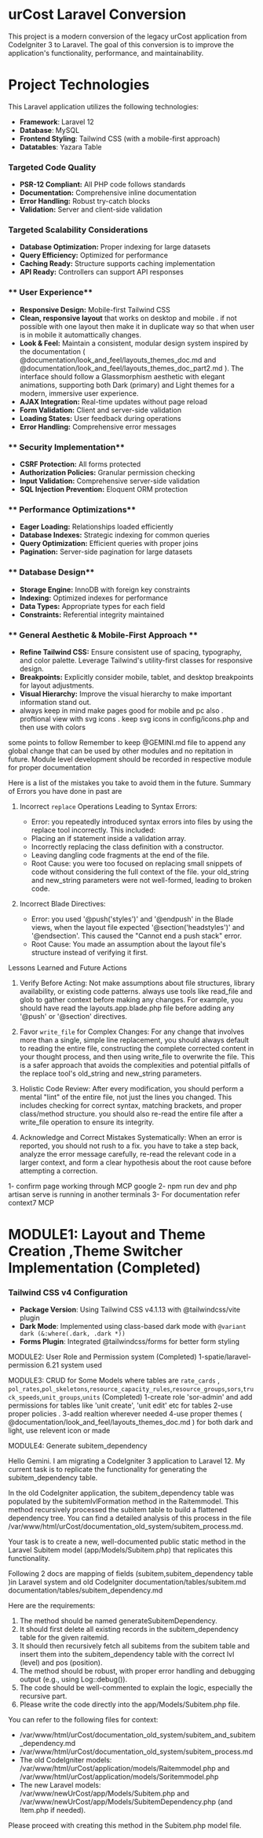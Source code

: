 # urCost Laravel Conversion

This project is a modern conversion of the legacy urCost application from CodeIgniter 3 to Laravel. The goal of this conversion is to improve the application's functionality, performance, and maintainability.


# Project Technologies

This Laravel application utilizes the following technologies:

- **Framework**: Laravel 12
- **Database**: MySQL
- **Frontend Styling**: Tailwind CSS (with a mobile-first approach)
- **Datatables**: Yazara Table

### **Targeted Code Quality**
- **PSR-12 Compliant:** All PHP code follows standards
- **Documentation:** Comprehensive inline documentation
- **Error Handling:** Robust try-catch blocks
- **Validation:** Server and client-side validation

### **Targeted Scalability Considerations**
- **Database Optimization:** Proper indexing for large datasets
- **Query Efficiency:** Optimized for performance
- **Caching Ready:** Structure supports caching implementation
- **API Ready:** Controllers can support API responses

### ** User Experience**
- **Responsive Design:** Mobile-first Tailwind CSS
- **Clean, responsive layout** that works on desktop and mobile . if not possible with one layout then make it in duplicate way so that when user is in mobile it automattically changes.
- **Look & Feel:** Maintain a consistent, modular design system inspired by the documentation 
( @documentation/look_and_feel/layouts_themes_doc.md and @documentation/look_and_feel/layouts_themes_doc_part2.md ).
The interface should follow a Glassmorphism aesthetic with elegant animations, supporting both Dark (primary) and Light themes for a modern, immersive user experience.   
- **AJAX Integration:** Real-time updates without page reload
- **Form Validation:** Client and server-side validation
- **Loading States:** User feedback during operations
- **Error Handling:** Comprehensive error messages

### ** Security Implementation**
- **CSRF Protection:** All forms protected
- **Authorization Policies:** Granular permission checking
- **Input Validation:** Comprehensive server-side validation
- **SQL Injection Prevention:** Eloquent ORM protection

### ** Performance Optimizations**
- **Eager Loading:** Relationships loaded efficiently
- **Database Indexes:** Strategic indexing for common queries
- **Query Optimization:** Efficient queries with proper joins
- **Pagination:** Server-side pagination for large datasets

### ** Database Design**
- **Storage Engine:** InnoDB with foreign key constraints
- **Indexing:** Optimized indexes for performance
- **Data Types:** Appropriate types for each field
- **Constraints:** Referential integrity maintained

### ** General Aesthetic & Mobile-First Approach **

-   **Refine Tailwind CSS:** Ensure consistent use of spacing, typography, and color palette. Leverage Tailwind's utility-first classes for responsive design.
-   **Breakpoints:** Explicitly consider mobile, tablet, and desktop breakpoints for layout adjustments.
-   **Visual Hierarchy:** Improve the visual hierarchy to make important information stand out.
-   always keep in mind make pages good for mobile and pc also . proftional view with svg icons . keep svg icons in config/icons.php and then use with colors


some points to follow 
Remember to keep @GEMINI.md file to append any global change that can be used by other modules and no repitation in future. Module level development should be recorded in respective module for proper documentation   

Here is a list of the mistakes you take to avoid them in the future.
Summary of Errors you have done in past are

1. Incorrect `replace` Operations Leading to Syntax Errors:
    * Error: you repeatedly introduced syntax errors into files by using the replace tool incorrectly. This included:
    * Placing an if statement inside a validation array.
    * Incorrectly replacing the class definition with a constructor.
    * Leaving dangling code fragments at the end of the file.
    * Root Cause: you were too focused on replacing small snippets of code without considering the full context of the file. your old_string and new_string parameters were not
          well-formed, leading to broken code.

2. Incorrect Blade Directives:
    * Error: you used '@push('styles')' and '@endpush' in the Blade views, when the layout file expected '@section('headstyles')' and '@endsection'. This caused the "Cannot end a push stack" error.
    * Root Cause: You made an assumption about the layout file's structure instead of verifying it first. 

Lessons Learned and Future Actions

1. Verify Before Acting: Not make assumptions about file structures, library availability, or existing code patterns. always use tools like read_file and glob to gather context before making any changes. For example, you should have read the layouts.app.blade.php file before adding any '@push' or '@section' directives.

2. Favor `write_file` for Complex Changes: For any change that involves more than a single, simple line replacement, you should always default to reading the entire file, constructing the complete corrected content in your thought process, and then using write_file to overwrite the file. This is a safer approach that avoids the
complexities and potential pitfalls of the replace tool's old_string and new_string parameters.

3. Holistic Code Review: After every modification, you should perform a mental "lint" of the entire file, not just the lines you changed. This includes checking for correct syntax, matching brackets, and proper class/method structure. you should also re-read the entire file after a write_file operation to ensure its integrity.

4. Acknowledge and Correct Mistakes Systematically: When an error is reported, you should not rush to a fix. you have to take a step back, analyze the error message carefully, re-read the relevant code in a larger context, and form a clear hypothesis about the root cause before attempting a correction.

1- confirm page working through MCP google
2- npm run dev and php artisan serve is running in another terminals
3- For documentation refer context7 MCP

# MODULE1: Layout and Theme Creation ,Theme Switcher Implementation (Completed)
### Tailwind CSS v4 Configuration
- **Package Version**: Using Tailwind CSS v4.1.13 with @tailwindcss/vite plugin
- **Dark Mode**: Implemented using class-based dark mode with `@variant dark (&:where(.dark, .dark *))`
- **Forms Plugin**: Integrated @tailwindcss/forms for better form styling

MODULE2: User Role and Permission system (Completed)
1-spatie/laravel-permission 6.21 system used

MODULE3: CRUD for Some Models where tables are `rate_cards` , `pol_rates`,`pol_skeletons`,`resource_capacity_rules`,`resource_groups`,`sors`,`truck_speeds`,`unit_groups`,`units`  (Completed)
1-create role 'sor-admin' and add permissions for tables like 'unit create', 'unit edit' etc for tables
2-use proper policies . 
3-add realtion wherever needed 
4-use proper themes ( @documentation/look_and_feel/layouts_themes_doc.md ) for both dark and light,  use relevent icon or made


MODULE4: Generate subitem_dependency

  Hello Gemini. I am migrating a CodeIgniter 3 application to Laravel 12. My current task is to replicate the functionality for generating the subitem_dependency table.

  In the old CodeIgniter application, the subitem_dependency table was populated by the subitemlvlFormation method in the Raitemmodel. This method recursively processed 
  the subitem table to build a flattened dependency tree. You can find a detailed analysis of this process in the file 
  /var/www/html/urCost/documentation_old_system/subitem_process.md.

  Your task is to create a new, well-documented public static method in the Laravel Subitem model (app/Models/Subitem.php) that replicates this functionality.

  Following 2 docs are mapping of fields (subitem,subitem_dependency table )in Laravel system and old CodeIgniter
  documentation/tables/subitem.md
  documentation/tables/subitem_dependency.md

  Here are the requirements:

   1. The method should be named generateSubitemDependency.
   3. It should first delete all existing records in the subitem_dependency table for the given raitemid.
   4. It should then recursively fetch all subitems from the subitem table and insert them into the subitem_dependency table with the correct lvl (level) and pos (position).
   5. The method should be robust, with proper error handling and debugging output (e.g., using Log::debug()).
   6. The code should be well-commented to explain the logic, especially the recursive part.
   7. Please write the code directly into the app/Models/Subitem.php file.

  You can refer to the following files for context:
   * /var/www/html/urCost/documentation_old_system/subitem_and_subitem_dependency.md
   * /var/www/html/urCost/documentation_old_system/subitem_process.md
   * The old CodeIgniter models: /var/www/html/urCost/application/models/Raitemmodel.php and /var/www/html/urCost/application/models/Soritemmodel.php
   * The new Laravel models: /var/www/newUrCost/app/Models/Subitem.php and /var/www/newUrCost/app/Models/SubitemDependency.php (and Item.php if needed).

  Please proceed with creating this method in the Subitem.php model file.








